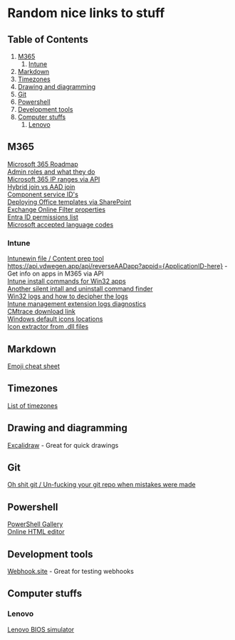 # Random nice links to stuff

## Table of Contents <!-- omit in toc -->

1. [M365](#m365)
   1. [Intune](#intune)
2. [Markdown](#markdown)
3. [Timezones](#timezones)
4. [Drawing and diagramming](#drawing-and-diagramming)
5. [Git](#git)
6. [Powershell](#powershell)
7. [Development tools](#development-tools)
8. [Computer stuffs](#computer-stuffs)
   1. [Lenovo](#lenovo)

## M365

[Microsoft 365 Roadmap](https://www.microsoft.com/en-us/microsoft-365/roadmap?filters=&searchterms=)  
[Admin roles and what they do](https://learn.microsoft.com/en-us/azure/active-directory/roles/permissions-reference)  
[Microsoft 365 IP ranges via API](https://endpoints.office.com/endpoints/worldwide?clientrequestid=b10c5ed1-bad1-445f-b386-b919946339a7)  
[Hybrid join vs AAD join](https://wiki.winadmins.io/en/autopilot/hybrid-join-vs-aad-join)  
[Component service ID's](https://learn.microsoft.com/en-us/entra/identity/users/licensing-service-plan-reference)  
[Deploying Office templates via SharePoint](https://call4cloud.nl/2022/03/office-templates-the-rise-of-gru/)  
[Exchange Online Filter properties](https://learn.microsoft.com/en-us/powershell/exchange/filter-properties?view=exchange-ps)  
[Entra ID permissions list](https://www.azadvertizer.net/azEntraIdAPIpermissionsAdvertizer.html)  
[Microsoft accepted language codes](<https://learn.microsoft.com/en-us/previous-versions/commerce-server/ee825488(v=cs.20)?redirectedfrom=MSDN>)

### Intune

[Intunewin file / Content prep tool](https://svrooij.io/2023/10/19/open-source-intune-content-prep/)  
<https://api.vdwegen.app/api/reverseAADapp?appid={ApplicationID-here}> - Get info on apps in M365 via API  
[Intune install commands for Win32 apps](https://silentinstallhq.com/)  
[Another silent intall and uninstall command finder](https://silent-install.net/)  
[Win32 logs and how to decipher the logs](https://call4cloud.nl/2022/07/retry-lola-retry/)  
[Intune management extension logs diagnostics](https://github.com/petripaavola/Get-IntuneManagementExtensionDiagnostics)  
[CMtrace download link](https://call4cloud.nl/wp-content/uploads/2022/07/cmtrace.zip)  
[Windows default icons locations](https://www.digitalcitizen.life/where-find-most-windows-10s-native-icons/)  
[Icon extractor from .dll files](https://www.nirsoft.net/utils/resources_extract.html)

## Markdown

[Emoji cheat sheet](https://github.com/ikatyang/emoji-cheat-sheet#table-of-contents)

## Timezones

[List of timezones](https://en.wikipedia.org/wiki/List_of_tz_database_time_zones)

## Drawing and diagramming

[Excalidraw](https://excalidraw.com/) - Great for quick drawings

## Git

[Oh shit git / Un-fucking your git repo when mistakes were made](https://ohshitgit.com/)

## Powershell

[PowerShell Gallery](https://www.powershellgallery.com/)  
[Online HTML editor](https://html5-editor.net/)

## Development tools

[Webhook.site](https://webhook.site/) - Great for testing webhooks

## Computer stuffs

### Lenovo

[Lenovo BIOS simulator](https://download.lenovo.com/bsco/index.html#/)
